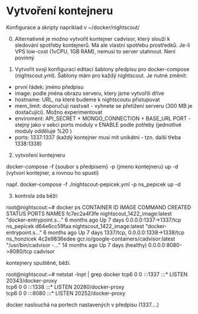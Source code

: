 # Vytvoření kontejneru

Konfigurace a skripty napriklad v ~/docker/nightscout/

0. Alternativně je možno vytvořit kontejner cadvisor, který slouží k sledování spotřeby kontejnerů. Má ale vlastní spotřebu
   prostředků. Je-li VPS low-cost (1vCPU, 1GB RAM), nemusí to server utahnout. Není povinný 

1. Vytvořit svoji konfiguraci editací šablony předpisu pro docker-compose (nightscout.yml). Šablony mám pro každý nightscout.
Je nutné změnit:
* první řádek: jméno předpisu
* image: podle jména obrazu serveru, ktery jsme vytvořili dříve
* hostname: URL, na které budeme k nightscoutu přistupovat
* mem_limit: doporučuji nastvait - vyhnete se přetížení serveru (300 MB je dostačující). Možno experimentovat
* enviroment: 
  API_SECRET + MONGO_CONNECTION + BASE_URL
  PORT - stejný jako v sekci ports
  moduly v ENABLE podle potřeby (jednotlivé moduly odděluje %20 )
* ports: 1337:1337 (každý kontejner musí mít unikátní - tzn. další třeba 1338:1338)


2. vytvoření kontejneru

docker-compose -f {soubor s předpisem} -p {jmeno kontejneru} up -d
(vytvori kontejner, a rovnou ho spustí)

např.
docker-compose -f ./nightscout-pepicek.yml -p ns_pepicek up -d

3. kontrola zda běží:

root@nightscout:~# docker ps
CONTAINER ID   IMAGE                                      COMMAND                  CREATED         STATUS                PORTS                              NAMES
fc7ec2a4f3fe   nightscout_1422_image:latest               "docker-entrypoint.s…"   6 months ago    Up 7 days             0.0.0.0:1337->1337/tcp             ns_pepicek
d64e6cc59faa   nightscout_1422_image:latest               "docker-entrypoint.s…"   6 months ago    Up 7 days             1337/tcp, 0.0.0.0:1338->1338/tcp   ns_honzicek
4c2e9836edee   gcr.io/google-containers/cadvisor:latest   "/usr/bin/cadvisor -…"   14 months ago   Up 7 days (healthy)   0.0.0.0:8080->8080/tcp             cadvisor

kontejnery spuštěné, běží.

root@nightscout:~# netstat -lnpt | grep docker
tcp6       0      0 :::1337                 :::*                    LISTEN      20343/docker-proxy  
tcp6       0      0 :::1338                 :::*                    LISTEN      20280/docker-proxy  
tcp6       0      0 :::8080                 :::*                    LISTEN      20252/docker-proxy  

docker naslouchá na portech nastavených v předpisu (1337....)
